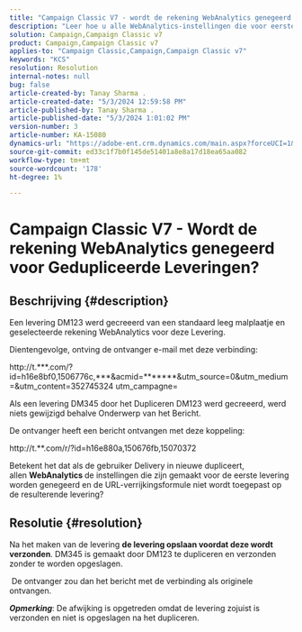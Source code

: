 ```yaml
---
title: "Campaign Classic V7 - wordt de rekening WebAnalytics genegeerd voor Dubbele Leveringen?"
description: "Leer hoe u alle WebAnalytics-instellingen die voor eerste levering zijn gemaakt, kunt behouden als u een levering dupliceert."
solution: Campaign,Campaign Classic v7
product: Campaign,Campaign Classic v7
applies-to: "Campaign Classic,Campaign,Campaign Classic v7"
keywords: "KCS"
resolution: Resolution
internal-notes: null
bug: false
article-created-by: Tanay Sharma .
article-created-date: "5/3/2024 12:59:58 PM"
article-published-by: Tanay Sharma .
article-published-date: "5/3/2024 1:01:02 PM"
version-number: 3
article-number: KA-15080
dynamics-url: "https://adobe-ent.crm.dynamics.com/main.aspx?forceUCI=1&pagetype=entityrecord&etn=knowledgearticle&id=5fa7aa0a-4d09-ef11-9f8a-6045bd026dc7"
source-git-commit: ed33c1f7b0f145de51401a8e8a17d18ea65aa082
workflow-type: tm+mt
source-wordcount: '178'
ht-degree: 1%

---
```


# Campaign Classic V7 - Wordt de rekening WebAnalytics genegeerd voor Gedupliceerde Leveringen?

## Beschrijving {#description}


Een levering DM123 werd gecreeerd van een standaard leeg malplaatje en geselecteerde rekening WebAnalytics voor deze Levering. 

Dientengevolge, ontving de ontvanger e-mail met deze verbinding:

http://t.\*\*\*.com/?id=h16e8bf0,1506776c,\*\*\*&amp;acmid=\*\*\*\*\*\*\*&amp;utm_source=0&amp;utm_medium=&amp;utm_content=352745324 utm_campagne=

Als een levering DM345 door het Dupliceren DM123 werd gecreeerd, werd niets gewijzigd behalve Onderwerp van het Bericht.

De ontvanger heeft een bericht ontvangen met deze koppeling:

http://t.\*\*.com/r/?id=h16e880a,150676fb,15070372

Betekent het dat als de gebruiker Delivery in nieuwe dupliceert, allen <b>WebAnalytics </b>de instellingen die zijn gemaakt voor de eerste levering worden genegeerd en de URL-verrijkingsformule niet wordt toegepast op de resulterende levering?


## Resolutie {#resolution}


Na het maken van de levering <b>de levering opslaan voordat deze wordt verzonden</b>. DM345 is gemaakt door DM123 te dupliceren en verzonden zonder te worden opgeslagen.

&#x200B; De ontvanger zou dan het bericht met de verbinding als originele ontvangen.

<b>*Opmerking</b>*: De afwijking is opgetreden omdat de levering zojuist is verzonden en niet is opgeslagen na het dupliceren.
